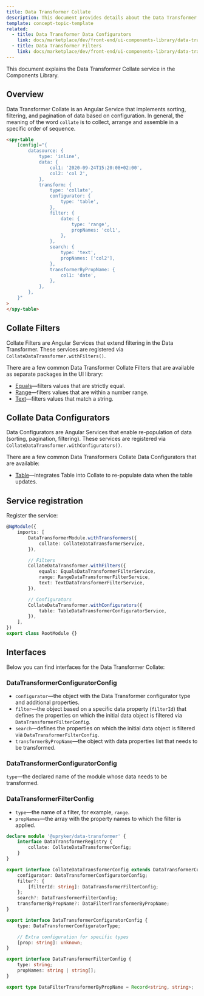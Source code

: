 ```yaml
---
title: Data Transformer Collate
description: This document provides details about the Data Transformer Collate service in the Components Library.
template: concept-topic-template
related:
  - title: Data Transformer Data Configurators
    link: docs/marketplace/dev/front-end/ui-components-library/data-transformers/collate/data-configurators/index.html
  - title: Data Transformer Filters
    link: docs/marketplace/dev/front-end/ui-components-library/data-transformers/collate/filters/index.html
---
```


This document explains the Data Transformer Collate service in the Components Library.

## Overview

Data Transformer Collate is an Angular Service that implements sorting, filtering, and pagination of data based on configuration.
In general, the meaning of the word `collate` is to collect, arrange and assemble in a specific order of sequence.

```html
<spy-table
    [config]="{
        datasource: {
            type: 'inline',
            data: {
                col1: '2020-09-24T15:20:08+02:00',
                col2: 'col 2',
            },                                                     
            transform: {
                type: 'collate',
                configurator: {
                    type: 'table',
                },
                filter: {
                    date: {
                        type: 'range',
                        propNames: 'col1',
                    },
                },
                search: {
                    type: 'text',
                    propNames: ['col2'],
                },
                transformerByPropName: {
                    col1: 'date',
                },  
            },
        },
    }"
>
</spy-table>
```

## Collate Filters

Collate Filters are Angular Services that extend filtering in the Data Transformer.
These services are registered via `CollateDataTransformer.withFilters()`.

There are a few common Data Transformer Collate Filters that are available as separate packages in the UI library:

- [Equals](/docs/marketplace/dev/front-end/ui-components-library/data-transformers/collate/filters/equals.html)—filters values that are strictly equal.
- [Range](/docs/marketplace/dev/front-end/ui-components-library/data-transformers/collate/filters/range.html)—filters values that are within a number range.
- [Text](/docs/marketplace/dev/front-end/ui-components-library/data-transformers/collate/filters/text.html)—filters values that match a string.

## Collate Data Configurators

Data Configurators are Angular Services that enable re-population of data (sorting, pagination, filtering).
These services are registered via `CollateDataTransformer.withConfigurators()`.

There are a few common Data Transformers Collate Data Configurators that are available:

- [Table](/docs/marketplace/dev/front-end/ui-components-library/data-transformers/collate/data-configurators/table.html)—integrates Table into Collate to re-populate data when the table updates.

## Service registration

Register the service:

```ts
@NgModule({
    imports: [
        DataTransformerModule.withTransformers({
            collate: CollateDataTransformerService,
        }),

        // Filters
        CollateDataTransformer.withFilters({
            equals: EqualsDataTransformerFilterService,
            range: RangeDataTransformerFilterService,
            text: TextDataTransformerFilterService,
        }),

        // Configurators
        CollateDataTransformer.withConfigurators({
            table: TableDataTransformerConfiguratorService,
        }),
    ],
})
export class RootModule {}
```

## Interfaces

Below you can find interfaces for the Data Transformer Collate:

### DataTransformerConfiguratorConfig
* `configurator`—the object with the Data Transformer configurator type and additional properties.  
* `filter`—the object based on a specific data property (`filterId`) that defines the properties on which the initial data object is filtered via `DataTransformerFilterConfig`.    
* `search`—defines the properties on which the initial data object is filtered via `DataTransformerFilterConfig`.  
* `transformerByPropName`—the object with data properties list that needs to be transformed.  

### DataTransformerConfiguratorConfig
`type`—the declared name of the module whose data needs to be transformed.  

### DataTransformerFilterConfig
* `type`—the name of a filter, for example, `range`.  
* `propNames`—the array with the property names to which the filter is applied.

```ts
declare module '@spryker/data-transformer' {
    interface DataTransformerRegistry {
        collate: CollateDataTransformerConfig;
    }
}

export interface CollateDataTransformerConfig extends DataTransformerConfig {
    configurator: DataTransformerConfiguratorConfig;
    filter?: {
        [filterId: string]: DataTransformerFilterConfig;
    };
    search?: DataTransformerFilterConfig;
    transformerByPropName?: DataFilterTransformerByPropName;
}

export interface DataTransformerConfiguratorConfig {
    type: DataTransformerConfiguratorType;

    // Extra configuration for specific types
    [prop: string]: unknown;
}

export interface DataTransformerFilterConfig {
    type: string;
    propNames: string | string[];
}

export type DataFilterTransformerByPropName = Record<string, string>;
```
